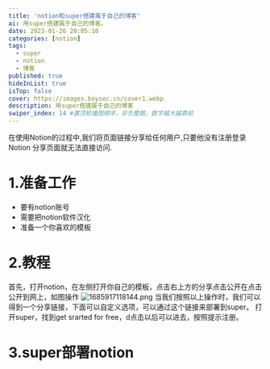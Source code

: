 ```yaml
---
title: 'notion和super搭建属于自己的博客'
ai: 用super搭建属于自己的博客。
date: 2023-01-26 20:05:10
categories: [notion]
tags: 
  - super
  - notion
  - 博客
published: true
hideInList: true
isTop: false
cover: https://images.boysec.cn/cover1.webp
description: 用super搭建属于自己的博客
swiper_index: 14 #置顶轮播图顺序，非负整数，数字越大越靠前
---
```

在使用Notion的过程中,我们将页面链接分享给任何用户,只要他没有注册登录Notion 分享页面就无法直接访问.
# 1.准备工作
- 要有notion账号
- 需要把notion软件汉化
- 准备一个你喜欢的模板
# 2.教程
首先，打开notion，在左侧打开你自己的模板，点击右上方的分享点击公开在点击公开到网上，如图操作
![1685917118144.png](https://cdn-us.imgs.moe/2023/06/05/647d0dbc21f54.png)
当我们按照以上操作时，我们可以得到一个分享链接，下面可以自定义选项，可以通过这个链接来部署到super。
打开super，找到get srarted for free，d点击以后可以进去，按照提示注册。
# 3.super部署notion
